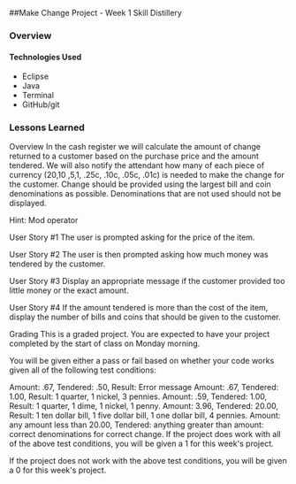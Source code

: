 ##Make Change Project - Week 1 Skill Distillery

### Overview

#### Technologies Used
- Eclipse
- Java
- Terminal
- GitHub/git

### Lessons Learned

Overview
In the cash register we will calculate the amount of change returned to a customer based on the purchase price and the amount tendered. We will also notify the attendant how many of each piece of currency 
($20 ,$10 ,$5 ,$1, .25c, .10c, .05c, .01c) is needed to make the change for the customer. Change should 
be provided using the largest bill and coin denominations as possible. Denominations that are not used should not be displayed.

Hint: Mod operator

User Story #1
The user is prompted asking for the price of the item.

User Story #2
The user is then prompted asking how much money was tendered by the customer.

User Story #3
Display an appropriate message if the customer provided too little money or the exact amount.

User Story #4
If the amount tendered is more than the cost of the item, display the number of bills and coins 
that should be given to the customer.

Grading
This is a graded project. You are expected to have your project completed by the start of class on Monday morning.

You will be given either a pass or fail based on whether your code works given all of the following test conditions:

Amount: .67, Tendered: .50, Result: Error message
Amount: .67, Tendered: 1.00, Result: 1 quarter, 1 nickel, 3 pennies.
Amount: .59, Tendered: 1.00, Result: 1 quarter, 1 dime, 1 nickel, 1 penny.
Amount: 3.96, Tendered: 20.00, Result: 1 ten dollar bill, 1 five dollar bill, 1 one dollar bill, 4 pennies.
Amount: any amount less than 20.00, Tendered: anything greater than amount: correct denominations for correct change.
If the project does work with all of the above test conditions, you will be given a 1 for this week's project.

If the project does not work with the above test conditions, you will be given a 0 for this week's project.